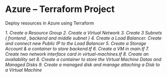 # Azure – Terraform Project
Deploy resources in Azure using Terraform

*1. Create a Resource Group*
*2. Create a Virtual Network*
*3. Create 3 Subnets ( frontend , backend and middle subnet )*
*4. Create a Load Balancer. Create and connect new Public IP to the Load Balancer*
*5. Create a Storage Account & a container to store backend.tf*
*6. Create a VM in main.tf*
*7. Create two network interface card in virtual-machines.tf*
*8. Create an availability set*
*8. Create a container to store the Virtual Machine Datas and Managed Disks*
*9. Create a managed disk and manage attaching a Disk to a Virtual Machine*
